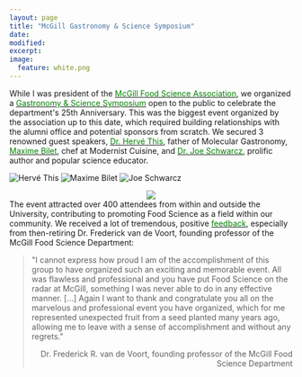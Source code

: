 ```yaml
---
layout: page
title: "McGill Gastronomy & Science Symposium"
date: 
modified:
excerpt:
image:
  feature: white.png
---
```


<script>
  (function(i,s,o,g,r,a,m){i['GoogleAnalyticsObject']=r;i[r]=i[r]||function(){
  (i[r].q=i[r].q||[]).push(arguments)},i[r].l=1*new Date();a=s.createElement(o),
  m=s.getElementsByTagName(o)[0];a.async=1;a.src=g;m.parentNode.insertBefore(a,m)
  })(window,document,'script','//www.google-analytics.com/analytics.js','ga');

  ga('create', 'UA-60206465-1', 'auto');
  ga('send', 'pageview');

</script>

While I was president of the <a href="http://mcgillfsa.wix.com/home"><span style="color:green">McGill Food Science Association</span></a>, we organized a <a href="http://www.mcgill.ca/macdonald/events/foodscisymposium"><span style="color:green">Gastronomy & Science Symposium</span></a> open to the public to celebrate the department's 25th Anniversary. This was the biggest event organized by the association up to this date, which required building relationships with the alumni office and potential sponsors from scratch. We secured 3 renowned guest speakers, <a href="http://en.wikipedia.org/wiki/Hervé_This"><span style="color:green">Dr. Hervé This</span></a>, father of Molecular Gastronomy, <a href="http://www.forbes.com/pictures/ekeg45fe/maxime-bilet-head-chef-the-cooking-lab-29/"><span style="color:green">Maxime Bilet</span></a>, chef at Modernist Cuisine, and <a href="http://en.wikipedia.org/wiki/Joseph_A._Schwarcz"><span style="color:green">Dr. Joe Schwarcz</span></a>, prolific author and popular science educator.   

![Hervé This](http://jadeproulx.com/images/hervethis.jpg "Hervé This") ![Maxime Bilet](http://jadeproulx.com/images/maximebilet.jpg "Maxime Bilet") ![Joe Schwarcz](http://jadeproulx.com/images/joeschwarcz.jpg "Joe Schwarcz")  

<div style="text-align: center"><img src="http://jadeproulx.com/images/this-and-me.jpg"></div>
The event attracted over 400 attendees from within and outside the University, contributing to promoting Food Science as a field within our community. We received a lot of tremendous, positive <a href="http://publications.mcgill.ca/macdonald/2012/06/12/food-science-25th-anniversary-symposium-gastronomy-science/"><span style="color:green">feedback</span></a>,  especially from then-retiring Dr. Frederick van de Voort, founding professor of the McGill Food Science Department:  

> "I cannot express how proud I am of the accomplishment of this group to have organized such an exciting and memorable event. All was flawless and professional and you have put Food Science on the radar at McGill, something I was never able to do in any effective manner.  [...]  Again I want to thank and congratulate you all on the marvelous and professional event you have organized, which for me represented unexpected fruit from a seed planted many years ago, allowing me to leave with a sense of accomplishment and without any regrets."   
>
> <div style="text-align: right">Dr. Frederick R. van de Voort,  founding professor of the McGill Food Science Department</div>
